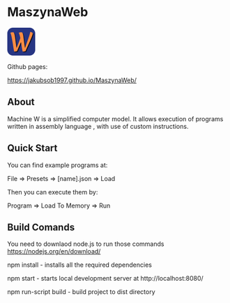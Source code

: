 # MaszynaWeb

![Test Image 7](https://raw.githubusercontent.com/JakubSob1997/MaszynaWeb/main/public/logo/logo_64.png)

Github pages:

https://jakubsob1997.github.io/MaszynaWeb/

## About
Machine W is a simplified computer model. It allows execution of programs written in assembly language , with use of custom instructions.

## Quick Start
You can find example programs at:

File => Presets => [name].json => Load


Then you can execute them by:

Program => Load To Memory => Run 

## Build Comands
You need to downlaod node.js to run those commands
https://nodejs.org/en/download/


npm install - installs all the required dependencies

npm start - starts local development server at http://localhost:8080/

npm run-script build - build project to dist directory
